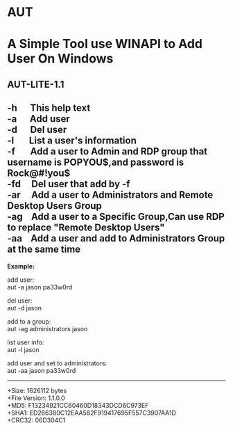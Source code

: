 # AUT
# A Simple Tool use WINAPI to Add User On Windows  

**AUT-LITE-1.1**
-
-h    &nbsp;&nbsp;&nbsp;&nbsp;This help text    
-a    &nbsp; &nbsp;&nbsp;&nbsp;Add user   
-d    &nbsp;&nbsp;&nbsp;&nbsp;&nbsp;Del user  
-l    &nbsp; &nbsp;&nbsp;&nbsp;&nbsp;List a user's information  
-f    &nbsp; &nbsp;Add a user to Admin and RDP group that username is POPYOU$,and password is Rock@#!you$   
-fd   &nbsp; &nbsp;&nbsp;Del user that add by -f  
-ar   &nbsp;&nbsp;&nbsp;&nbsp;Add a user to Administrators and Remote Desktop Users Group  
-ag   &nbsp; &nbsp;Add a user to a Specific Group,Can use RDP to replace "Remote Desktop Users"  
-aa   &nbsp; &nbsp;Add a user and add to Administrators Group at the same time  
-
**Example:**

add user:  
aut -a jason pa33w0rd

del user:  
aut -d jason

add to a group:  
aut -ag administrators jason

list user info:  
aut -l jason

add user and set to administrators:  
aut -aa jason pa33w0rd


------------------------------------
+Size: 1626112 bytes  
+File Version: 1.1.0.0  
+MD5: F13234921CC60460D18343DCD6C973EF  
+SHA1: ED266380C12EAA582F919417695F557C3907AA1D  
+CRC32: 06D304C1  
